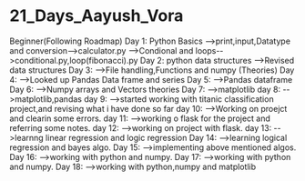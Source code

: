 # 21_Days_Aayush_Vora
Beginner(Following Roadmap)
Day 1: Python Basics 
        -->print,input,Datatype and conversion-->calculator.py
        -->Condional and loops-->conditional.py,loop(fibonacci).py
Day 2: python data structures
        -->Revised data structures 
Day 3:  -->File handling,Functions and numpy (Theories)
Day 4:  -->Looked up Pandas Data frame and series
Day 5:  -->Pandas dataframe 
Day 6:  -->Numpy arrays and Vectors theories
Day 7:  -->matplotlib
day 8:  -->matplotlib,pandas
day 9:  -->started working with titanic classification project,and revising what i have done so far 
day 10: -->Working on proejct and clearin some errors.
day 11: -->working o flask for the project and referring some notes.
day 12: -->working on project with flask. 
day 13: -->learnng linear regression and logic regression
Day 14: -->learning logical regression and bayes algo.
Day 15: -->implementing above mentioned algos.
Day 16: -->working with python and numpy.
Day 17: -->working with python and numpy.
Day 18: -->working with python,numpy and matplotlib






